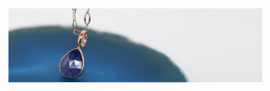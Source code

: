 ![main](https://github.com/loryhj17/meta2022/blob/ec31f5d171137ef75312b8033794a59f7adcaeaa/myshop/img/main.JPG)
